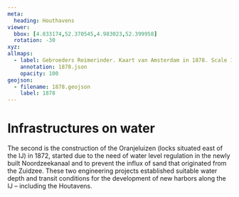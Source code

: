 ```yaml
---
meta:
  heading: Houthavens
viewer:
  bbox: [4.833174,52.370545,4.983023,52.399958]
  rotation: -30
xyz:
allmaps:
  - label: Gebroeders Reimerinder. Kaart van Amsterdam in 1878. Scale 1:20000. Stadsarchief Amsterdam.
    annotation: 1878.json
    opacity: 100
geojson:
  - filename: 1878.geojson
    label: 1878
---
```

# Infrastructures on water
The second is the construction of the Oranjeluizen (locks situated east of the IJ) in 1872, started due to the need of water level regulation in the newly built Noordzeekanaal and to prevent the influx of sand that originated from the Zuidzee. These two engineering projects established suitable water depth and transit conditions for the development of new harbors along the IJ – including the Houtavens.
